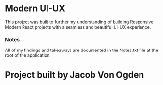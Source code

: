 # Modern UI-UX

This project was built to further my understanding of building Responsive Modern React projects with a seamless and beautiful UI-UX experience.

### Notes

All of my findings and takeaways are documented in the Notes.txt file at the root of the application.

# Project built by Jacob Von Ogden